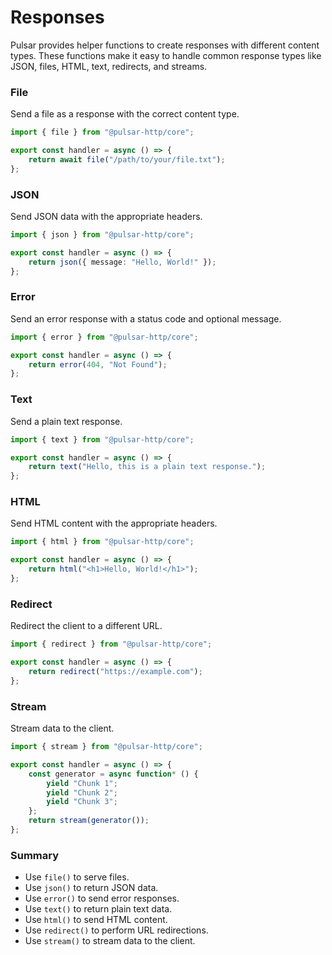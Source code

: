 # Responses

Pulsar provides helper functions to create responses with different content types. These functions make it easy to handle common response types like JSON, files, HTML, text, redirects, and streams.


### File

Send a file as a response with the correct content type.

```typescript
import { file } from "@pulsar-http/core";

export const handler = async () => {
    return await file("/path/to/your/file.txt");
};
```

### JSON

Send JSON data with the appropriate headers.

```typescript
import { json } from "@pulsar-http/core";

export const handler = async () => {
    return json({ message: "Hello, World!" });
};
```

### Error

Send an error response with a status code and optional message.

```typescript
import { error } from "@pulsar-http/core";

export const handler = async () => {
    return error(404, "Not Found");
};
```

### Text

Send a plain text response.

```typescript
import { text } from "@pulsar-http/core";

export const handler = async () => {
    return text("Hello, this is a plain text response.");
};
```

### HTML

Send HTML content with the appropriate headers.

```typescript
import { html } from "@pulsar-http/core";

export const handler = async () => {
    return html("<h1>Hello, World!</h1>");
};
```

### Redirect

Redirect the client to a different URL.

```typescript
import { redirect } from "@pulsar-http/core";

export const handler = async () => {
    return redirect("https://example.com");
};
```

### Stream

Stream data to the client.

```typescript
import { stream } from "@pulsar-http/core";

export const handler = async () => {
    const generator = async function* () {
        yield "Chunk 1";
        yield "Chunk 2";
        yield "Chunk 3";
    };
    return stream(generator());
};
```

### Summary
- Use `file()` to serve files.
- Use `json()` to return JSON data.
- Use `error()` to send error responses.
- Use `text()` to return plain text data.
- Use `html()` to send HTML content.
- Use `redirect()` to perform URL redirections.
- Use `stream()` to stream data to the client.
